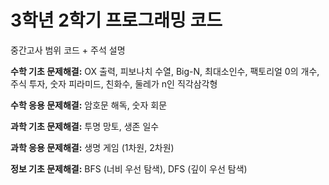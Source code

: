 # 3학년 2학기 프로그래밍 코드
중간고사 범위 코드 + 주석 설명

**수학 기초 문제해결:** OX 출력, 피보나치 수열, Big-N, 최대소인수, 팩토리얼 0의 개수, 주식 투자, 숫자 피라미드, 친화수, 둘레가 n인 직각삼각형

**수학 응용 문제해결:** 암호문 해독, 숫자 회문

**과학 기초 문제해결:** 투명 망토, 생존 일수

**과학 응용 문제해결:** 생명 게임 (1차원, 2차원)

**정보 기초 문제해결:** BFS (너비 우선 탐색), DFS (깊이 우선 탐색)
